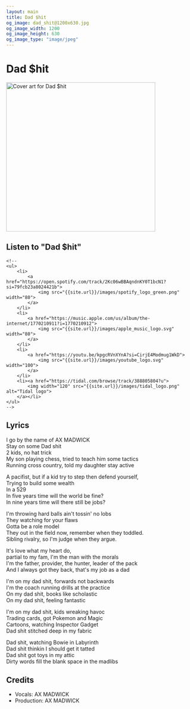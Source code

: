 ```yaml
---
layout: main
title: Dad $hit
og_image: dad_shit@1200x630.jpg
og_image_width: 1200
og_image_height: 630
og_image_type: "image/jpeg"
---
```

<h1>Dad $hit</h1>

<div class="track__art">
<img src="{{site.url}}/images/dad_shit@800x800.jpg" alt="Cover art for Dad $hit" width="400">
</div>
<div class="track__links">
	<h2>Listen to "Dad $hit"</h2>

	<!--
	<ul>
		<li>
			<a href="https://open.spotify.com/track/2Kc06wBBAqndnKY0T1bcN1?si=79fcb23a8024421b">
				<img src="{{site.url}}/images/spotify_logo_green.png" width="80">
			</a>
		</li>		
		<li>
			<a href="https://music.apple.com/us/album/the-internet/1770210911?i=1770210912">
				<img src="{{site.url}}/images/apple_music_logo.svg" width="80">
			</a>
		</li>
		<li>
			<a href="https://youtu.be/kpgcRVnXYnA?si=CirjE4Modmug1WkD">
				<img src="{{site.url}}/images/youtube_logo.svg" width="100">
			</a>
		</li>
		<li><a href="https://tidal.com/browse/track/388805804?u">
			<img width="120" src="{{site.url}}/images/tidal_logo.png" alt="Tidal logo">
		</a></li>
	</ul>
	-->

<h2>Lyrics</h2>

<p>
I go by the name of AX MADWICK<br>
Stay on some Dad shit<br>
2 kids, no hat trick<br>
My son playing chess, tried to teach him some tactics<br>
Running cross country, told my daughter stay active<br>
</p>

<p>
A pacifist, but if a kid try to step then defend yourself,<br>
Trying to build some wealth<br>
In a 529 <br>
In five years time will the world be fine? <br>
In nine years time will there still be jobs?<br>
</p>

<p>
I'm throwing hard balls ain't tossin' no lobs<br>
They watching for your flaws<br>
Gotta be a role model<br>
They out in the field now, remember when they toddled.<br>
Sibling rivalry, so I'm judge when they argue.<br>
</p>

<p>
It's love what my heart do,<br>
partial to my fam, I'm the man with the morals<br>
I'm the father, provider, the hunter, leader of the pack<br>
And I always got they back, that's my job as a dad<br>
</p>

<p>
I'm on my dad shit, forwards not backwards<br>
I'm the coach running drills at the practice<br>
On my dad shit, books like scholastic<br>
On my dad shit, feeling fantastic<br>
</p>

<p>
I'm on my dad shit, kids wreaking havoc<br>
Trading cards, got Pokemon and Magic<br>
Cartoons, watching Inspector Gadget<br>
Dad shit stitched deep in my fabric<br>
</p>

<p>
Dad shit, watching Bowie in Labyrinth<br>
Dad shit thinkin I should get it tatted<br>
Dad shit got toys in my attic<br>
Dirty words fill the blank space in the madlibs<br>
</p>

</div>

<h2>Credits</h2>
<ul>
	<li>Vocals: AX MADWICK</li>
	<li>Production: AX MADWICK</li>
</ul>
